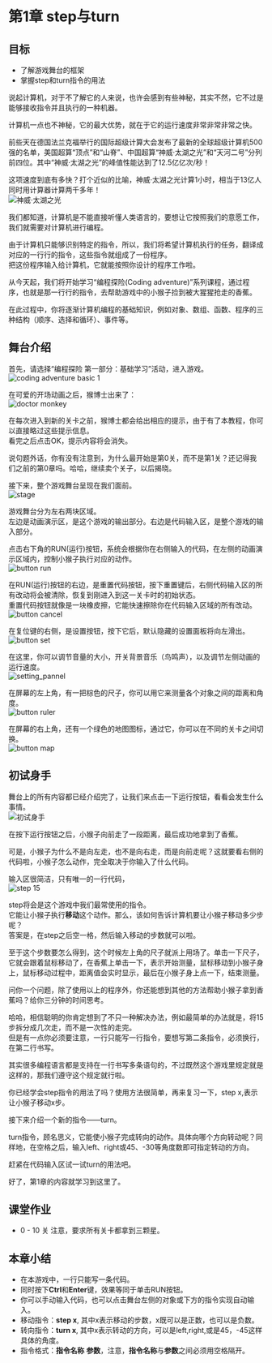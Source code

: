 # 第1章 step与turn
## 目标 ##
* 了解游戏舞台的框架
* 掌握step和turn指令的用法

说起计算机，对于不了解它的人来说，也许会感到有些神秘，其实不然，它不过是能够接收指令并且执行的一种机器。<br>

计算机一点也不神秘，它的最大优势，就在于它的运行速度非常非常非常之快。<br>

前些天在德国法兰克福举行的国际超级计算大会发布了最新的全球超级计算机500强的名单，美国超算“顶点”和“山脊”、中国超算“神威·太湖之光”和“天河二号”分列前四位。其中“神威·太湖之光”的峰值性能达到了12.5亿亿次/秒！

这项速度到底有多快？打个近似的比喻，神威·太湖之光计算1小时，相当于13亿人同时用计算器计算两千多年！<br>
![神威·太湖之光](https://github.com/icuic/cm/raw/master/image/1_step_turn/sunway.jpg "神威·太湖之光")

我们都知道，计算机是不能直接听懂人类语言的，要想让它按照我们的意愿工作，我们就需要对计算机进行编程。<br>

由于计算机只能够识别特定的指令，所以，我们将希望计算机执行的任务，翻译成对应的一行行的指令，这些指令就组成了一份程序。<br>
把这份程序输入给计算机，它就能按照你设计的程序工作啦。<br>

从今天起，我们将开始学习“编程探险(Coding adventure)”系列课程，通过程序，也就是那一行行的指令，去帮助游戏中的小猴子捡到被大猩猩抢走的香蕉。<br>

在此过程中，你将逐渐计算机编程的基础知识，例如对象、数组、函数、程序的三种结构（顺序、选择和循环）、事件等。<br>

## 舞台介绍 ##
首先，请选择“编程探险 第一部分：基础学习”活动，进入游戏。<br>
![coding adventure basic 1](https://github.com/icuic/cm/raw/master/image/0_need_to_know/course_coding_adventure_basic_1.png "编程探险 第一部分：基础学习")

在可爱的开场动画之后，猴博士出来了：<br>
![doctor monkey](https://github.com/icuic/cm/raw/master/image/1_step_turn/2019-06-19_21-15-01.png "猴博士")

在每次进入到新的关卡之前，猴博士都会给出相应的提示，由于有了本教程，你可以直接略过这些提示信息。<br>
看完之后点击OK，提示内容将会消失。<br>

说句题外话，你有没有注意到，为什么最开始是第0关，而不是第1关？还记得我们之前的第0章吗。哈哈，继续卖个关子，以后揭晓。

接下来，整个游戏舞台呈现在我们面前。<br>
![stage](https://github.com/icuic/cm/raw/master/image/1_step_turn/stage.png "舞台")

游戏舞台分为左右两块区域。<br>
左边是动画演示区，是这个游戏的输出部分。右边是代码输入区，是整个游戏的输入部分。<br>

点击右下角的RUN(运行)按钮，系统会根据你在右侧输入的代码，在左侧的动画演示区域内，控制小猴子执行对应的动作。<br>
![button run](https://github.com/icuic/cm/raw/master/image/1_step_turn/button_run.png "运行按钮")

在RUN(运行)按钮的右边，是重置代码按钮，按下重置键后，右侧代码输入区的所有改动将会被清除，恢复到刚进入到这一关卡时的初始状态。<br>
重置代码按钮就像是一块橡皮擦，它能快速擦除你在代码输入区域的所有改动。<br>
![button cancel](https://github.com/icuic/cm/raw/master/image/1_step_turn/button_cancel.png "重置代码按钮")

在复位键的右侧，是设置按钮，按下它后，默认隐藏的设置面板将向左滑出。<br>
![button set](https://github.com/icuic/cm/raw/master/image/1_step_turn/button_set.png "设置按钮")

在这里，你可以调节音量的大小，开关背景音乐（鸟鸣声），以及调节左侧动画的运行速度。<br>
![setting_pannel](https://github.com/icuic/cm/raw/master/image/1_step_turn/setting_panel.png "设置面板")

在屏幕的左上角，有一把棕色的尺子，你可以用它来测量各个对象之间的距离和角度。<br>
![button ruler](https://github.com/icuic/cm/raw/master/image/1_step_turn/button_ruler.png "米尺")

在屏幕的右上角，还有一个绿色的地图图标，通过它，你可以在不同的关卡之间切换。<br>
![button map](https://github.com/icuic/cm/raw/master/image/1_step_turn/btn_map.png "切换关卡")

## 初试身手 ##
舞台上的所有内容都已经介绍完了，让我们来点击一下运行按钮，看看会发生什么事情。<br>
![初试身手](https://github.com/icuic/cm/raw/master/image/1_step_turn/first_experience.gif "初试身手")

在按下运行按钮之后，小猴子向前走了一段距离，最后成功地拿到了香蕉。<br>

可是，小猴子为什么不是向左走，也不是向右走，而是向前走呢？这就要看右侧的代码啦，小猴子怎么动作，完全取决于你输入了什么代码。<br>

输入区很简洁，只有唯一的一行代码，<br>
![step 15](https://github.com/icuic/cm/raw/master/image/1_step_turn/step_15.png "编程第一步")

step将会是这个游戏中我们最常使用的指令。<br>
它能让小猴子执行**移动**这个动作。那么，该如何告诉计算机要让小猴子移动多少步呢？<br>
答案是，在step之后空一格，然后输入移动的步数就可以啦。<br>

至于这个步数要怎么得到，这个时候左上角的尺子就派上用场了。单击一下尺子，它就会跟着鼠标移动了，在香蕉上单击一下，表示开始测量，鼠标移动到小猴子身上，鼠标移动过程中，距离值会实时显示，最后在小猴子身上点一下，结束测量。<br>

问你一个问题，除了使用以上的程序外，你还能想到其他的方法帮助小猴子拿到香蕉吗？给你三分钟的时间思考。<br>

哈哈，相信聪明的你肯定想到了不只一种解决办法，例如最简单的办法就是，将15步拆分成几次走，而不是一次性的走完。<br>
但是有一点你必须要注意，一行只能写一行指令，要想写第二条指令，必须换行，在第二行书写。<br>

其实很多编程语言都是支持在一行书写多条语句的，不过既然这个游戏里规定就是这样的，那我们遵守这个规定就行啦。<br>

你已经学会step指令的用法了吗？使用方法很简单，再来复习一下，step x,表示让小猴子移动x步。

接下来介绍一个新的指令——turn。<br>

turn指令，顾名思义，它能使小猴子完成转向的动作。具体向哪个方向转动呢？同样地，在空格之后，输入left、right或45、-30等角度数即可指定转动的方向。<br>

赶紧在代码输入区试一试turn的用法吧。

好了，第1章的内容就学习到这里了。

## 课堂作业 ##
* 0 - 10 关
注意，要求所有关卡都拿到三颗星。

## 本章小结 ##
* 在本游戏中，一行只能写一条代码。
* 同时按下**Ctrl**和**Enter**键，效果等同于单击RUN按钮。
* 你可以手动输入代码，也可以点击舞台左侧的对象或下方的指令实现自动输入。
* 移动指令：**step x**, 其中x表示移动的步数，x既可以是正数，也可以是负数。
* 转向指令：**turn x**, 其中x表示转动的方向，可以是left,right,或是45，-45这样具体的角度。
* 指令格式：**指令名称** **参数**，注意，**指令名称**与**参数**之间必须用空格隔开。
